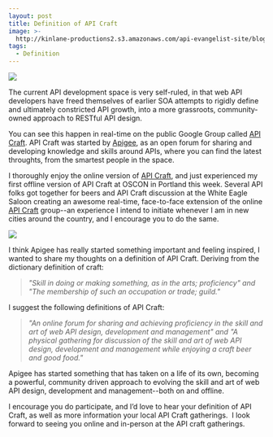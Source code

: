 ```yaml
---
layout: post
title: Definition of API Craft
image: >-
  http://kinlane-productions2.s3.amazonaws.com/api-evangelist-site/blog/apigee-logo.gif
tags:
  - Definition
---
```

[![](http://kinlane-productions2.s3.amazonaws.com/api-service-providers/apigee-logo.gif)](http://apigee.com/ "Apigee")

The current API development space is very self-ruled, in that web API developers have freed themselves of earlier SOA attempts to rigidly define and ultimately constricted API growth, into a more grassroots, community-owned approach to RESTful API design.

You can see this happen in real-time on the public Google Group called [API Craft](https://groups.google.com/forum/?fromgroups#!forum/api-craft "API Craft"). API Craft was started by [Apigee](http://apigee.com/ "Apigee"), as an open forum for sharing and developing knowledge and skills around APIs, where you can find the latest throughts, from the smartest people in the space.  

I thoroughly enjoy the online version of [API Craft](https://groups.google.com/forum/?fromgroups#!forum/api-craft "API Craft"), and just experienced my first offline version of API Craft at OSCON in Portland this week. Several API folks got together for beers and API Craft discussion at the White Eagle Saloon creating an awesome real-time, face-to-face extension of the online [API Craft](https://groups.google.com/forum/?fromgroups#!forum/api-craft "API Craft") group--an experience I intend to initiate whenever I am in new cities around the country, and I encourage you to do the same.

![](http://kinlane-productions2.s3.amazonaws.com/oscon-drinkup-2.jpg)

I think Apigee has really started something important and feeling inspired, I wanted to share my thoughts on a definition of API Craft. Deriving from the dictionary definition of craft:

> _"Skill in doing or making something, as in the arts; proficiency" and "The membership of such an occupation or trade; guild."_

I suggest the following definitions of API Craft:

> _"An online forum for sharing and achieving proficiency in the skill and art of web API design, development and management" and "A physical gathering for discussion of the skill and art of web API design, development and management while enjoying a craft beer and good food."_

Apigee has started something that has taken on a life of its own, becoming a powerful, community driven approach to evolving the skill and art of web API design, development and management--both on and offline.

I encourage you do participate, and I’d love to hear your definition of API Craft, as well as more information your local API Craft gatherings.  I look forward to seeing you online and in-person at the API craft gatherings.